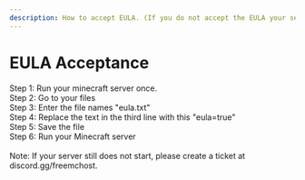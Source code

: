 ```yaml
---
description: How to accept EULA. (If you do not accept the EULA your server will not start)
---
```


# EULA Acceptance

Step 1: Run your minecraft server once.\
Step 2: Go to your files\
Step 3: Enter the file names "eula.txt"\
Step 4: Replace the text in the third line with this "eula=true"\
Step 5: Save the file\
Step 6: Run your Minecraft server\
\
Note: If your server still does not start, please create a ticket at discord.gg/freemchost.
